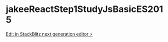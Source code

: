 # jakeeReactStep1StudyJsBasicES2015

[Edit in StackBlitz next generation editor ⚡️](https://stackblitz.com/~/github.com/Kumao-Y-I/jakeeReactStep1StudyJsBasicES2015)